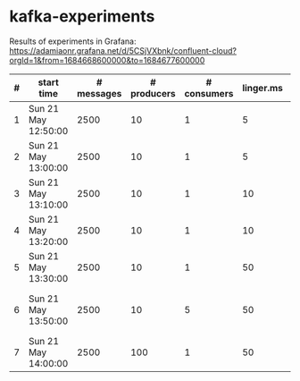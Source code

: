 # kafka-experiments

Results of experiments in Grafana: https://adamiaonr.grafana.net/d/5CSjVXbnk/confluent-cloud?orgId=1&from=1684668600000&to=1684677600000

| # | start time | # messages | # producers | # consumers | linger.ms | batch.size | compression.type | errors |
|---|---|---|---|---|---|---|---|---|
| 1 | Sun 21 May 12:50:00 | 2500 | 10 | 1 | 5 | 16384 | none | - |
| 2 | Sun 21 May 13:00:00 | 2500 | 10 | 1 | 5 | 81920 | none | - |
| 3 | Sun 21 May 13:10:00 | 2500 | 10 | 1 | 10 | 81920 | none | - |
| 4 | Sun 21 May 13:20:00 | 2500 | 10 | 1 | 10 | 81920 | zstd | - |
| 5 | Sun 21 May 13:30:00 | 2500 | 10 | 1 | 50 | 163840 | zstd | - |
| 6 | Sun 21 May 13:50:00 | 2500 | 10 | 5 | 50 | 163840 | zstd | connect error on producer #5 |
| 7 | Sun 21 May 14:00:00 | 2500 | 100 | 1 | 50 | 163840 | zstd | - |
